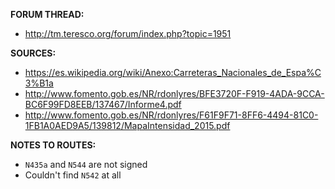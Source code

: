 ﻿**FORUM THREAD:**
- http://tm.teresco.org/forum/index.php?topic=1951


**SOURCES:**
- https://es.wikipedia.org/wiki/Anexo:Carreteras_Nacionales_de_Espa%C3%B1a
- http://www.fomento.gob.es/NR/rdonlyres/BFE3720F-F919-4ADA-9CCA-BC6F99FD8EEB/137467/Informe4.pdf
- http://www.fomento.gob.es/NR/rdonlyres/F61F9F71-8FF6-4494-81C0-1FB1A0AED9A5/139812/MapaIntensidad_2015.pdf


**NOTES TO ROUTES:**
- `N435a` and `N544` are not signed
- Couldn't find `N542` at all